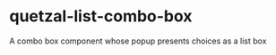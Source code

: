 quetzal-list-combo-box
======================

A combo box component whose popup presents choices as a list box
